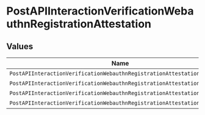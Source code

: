 # PostAPIInteractionVerificationWebauthnRegistrationAttestation


## Values

| Name                                                                      | Value                                                                     |
| ------------------------------------------------------------------------- | ------------------------------------------------------------------------- |
| `PostAPIInteractionVerificationWebauthnRegistrationAttestationNone`       | none                                                                      |
| `PostAPIInteractionVerificationWebauthnRegistrationAttestationIndirect`   | indirect                                                                  |
| `PostAPIInteractionVerificationWebauthnRegistrationAttestationDirect`     | direct                                                                    |
| `PostAPIInteractionVerificationWebauthnRegistrationAttestationEnterprise` | enterprise                                                                |